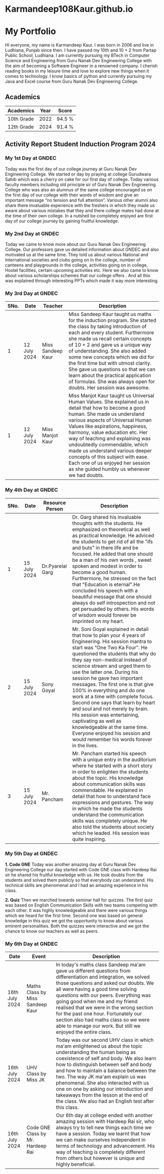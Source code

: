 # Karmandeep108Kaur.github.io

# My Portfolio
Hi everyone, my name is Karmandeep Kaur. I was born in 2006 and live in Ludhiana, Punjab since then. I have passed my 10th and 10 + 2 from Partap Public School, Ludhiana. I am currently pursuing my BTech in Computer Science and Engineering from Guru Nanak Dev Engineering College with the aim of becoming a Software Engineer in a renowned company. I cherish reading books in my leisure time and love to explore new things when it comes to technology. I know basics of python and currently pursuing my Java and Excel course from Guru Nanak Dev Engineering College. 

## Academics

| Academics|Year|Score |
|---|---|---|
| 10th Grade | 2022 | 94.5 % |
| 12th Grade | 2024 | 91.4 % |

## Activity Report Student Induction Program 2024

### My 1st Day at GNDEC
Today was the first day of our college journey at Guru Nanak Dev Engineering College. We started or day by praying at college Gurudwara Sahib which was a cherry on cake for our first day of college. Today various faculty members including old principle sir of Guru Nanak Dev Engineering College who was also an alumnus of the same college encouraged us on the first day of our college with their words of wisdom and give an important message “no tension and full attention”. Various other alumni also share there invaluable experience with the freshers in which they made us aware about various mistakes that they and there college mates had done at the time of their own college. In a nutshell be completely enjoyed are first day of our college journey by gaining fruitful knowledge.


### My 2nd Day at GNDEC
Today we came to know more about our Guru Nanak Dev Engineering College. Our professors gave us detailed information about GNDEC and also motivated us at the same time. They told us about various National and International societies and clubs going on in the college, number of canteens and playgrounds in the college, activities going on in college, Hostel facilities, certain upcoming activities etc. Here we also came to know about various scholarships schemes that our college offers . And all this was explained through interesting PPTs which made it way more interesting. 

### My 3rd Day at GNDEC

| SNo. | Date | Teacher | Description |
|---|---|---|---|
| 1 | 12 July 2024 | Miss Sandeep Kaur | Miss Sandeep Kaur taught us maths for the induction program. She started the class by taking introduction of each and every student. Furthermore she made us recall certain concepts of 10 + 2 and gave us a unique way of understanding. She also added some new concepts which we did for the first time but with utmost clarity. She gave us questions so that we can learn about the practical application of formulas. She was always open for doubts. Her session was awesome. |
| 1 | 12 July 2024 | Miss Manjot Kaur | Miss Manjot Kaur taught us Universal Human Values. She explained us in detail that how to become a good human. She made us understand various aspects of Universal Human Values like aspirations, happiness, harmony, value education etc. Her way of teaching and explaining was undoubtedly commendable, which made us understand various deeper concepts of this subject with ease. Each one of us enjoyed her session as she guided humbly us whenever we had doubts. |  
 
### My 4th Day at GNDEC

| SNo.| Date | Resource Person | Description |
|---|---|---|---|
|1| 15 July 2024 | Dr.Pyarelal Garg | Dr. Garg shared his invaluable thoughts with the students. He emphasized on theoretical as well as practical knowledge. He adviced the students to get rid of all the "ifs and buts" in there life and be focused. He added that one should be a man of his own words , sweet spoken and modest in order to become a good human. Furthermore, he stressed on the fact that "Education is eternal".He concluded his speech with a beautiful message that one should always do self introspection and not get persuaded by others. His words of wisdom would forever be imprinted on my heart.|
|2| 15 July 2024 | Sony Goyal | Mr. Soni Goyal explained in detail that how to plan your 4 years of Engineering. His session mantra to start was “One Two Ka Four”. He questioned the students that why do they say non-medical instead of science stream and urged them to use the latter one. During his session he gave two important messages. The first one is that give 100% in everything and do one work at a time with complete focus. Second one says that learn by heart and soul and not merely by brain. His session was entertaining, captivating as well as knowledgeable at the same time. Everyone enjoyed his session and would remember his words forever in the lives.|
|3| 15 July 2024 | Mr. Pancham | Mr. Pancham started his speech with a unique entry in the auditorium where he started with a short story in order to enlighten the students about the topic. His knowledge about communication skills was commendable. He explained in detail that how to understand face expressions and gestures. The way in which he made the students understand the communication skills was completely unique. He also told the students about society which he leaded. His session was quite inspiring. |


### My 5th Day at GNDEC 

**1. Code GNE**
Today was another amazing day at Guru Nanak Dev Engineering College our day started
with Code GNE class with Hardeep Rai sir he shared his fruitful knowledge with us. He took
doubts from the students and solved them publicly so that everybody can understand. His
technical skills are phenomenal and I had an amazing experience in his class.

**2. Quiz**
Then we marched towards seminar hall for quizzes. The first quiz was based on English
Communication Skills with two teams competing with each other. It was highly
knowledgeable and there were various things which we heard for the first time. Second one
was based on general knowledge in this quiz we got the opportunity to know about various
eminent personalities. Both the quizzes were interactive and we got the chance to know our
teachers as well as peers.

### My 6th Day at GNDEC 

| Date | Event | Description |
|---|---|---|
| 16th July 2024 | Maths Class by Miss Sandeep Kaur | In today's maths class Sandeep ma'am gave us different questions from differentiation and integration, we solved those questions and asked our doubts. We all were having a good time solving questions with our peers. Everything was going good when me and my friend realised that we were in the wrong section for the past one hour. Fortunately our section also had maths class so we were able to manage our work. But still we enjoyed the entire class. |
| 16th July 2024  | UHV Class by Miss JK | Today was our second UHV class in which ma'am enlightened us about the topic understanding the human being as coexistence of self and body. We also learn how to distinguish between self and body and how to maintain a balance between the two. The way JK ma'am explain us was phenomenal. She also interacted with us one on one by asking our introduction and takeaways from the lesson at the end of the class. We also had an English test after this class. | 
| 16th July 2024 | Code GNE Class by Mr. Hardeep Rai | Our 6th day at college ended with another amazing session with Hardeep Rai sir, who always try to tell new things each time we have a session. Today we learnt that how we can make ourselves independent in terms of technology and advancement. His way of teaching is completely different from others but however is unique and highly beneficial. |
